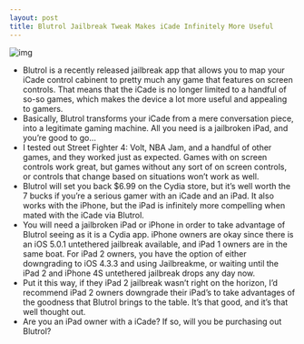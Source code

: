 ```yaml
---
layout: post
title: Blutrol Jailbreak Tweak Makes iCade Infinitely More Useful
---
```

![img](http://media.idownloadblog.com/wp-content/uploads/2012/01/Blutrol-e1326147753292.jpg)
* Blutrol is a recently released jailbreak app that allows you to map your iCade control cabinent to pretty much any game that features on screen controls. That means that the iCade is no longer limited to a handful of so-so games, which makes the device a lot more useful and appealing to gamers.
* Basically, Blutrol transforms your iCade from a mere conversation piece, into a legitimate gaming machine. All you need is a jailbroken iPad, and you’re good to go…
* I tested out Street Fighter 4: Volt, NBA Jam, and a handful of other games, and they worked just as expected. Games with on screen controls work great, but games without any sort of on screen controls, or controls that change based on situations won’t work as well.
* Blutrol will set you back $6.99 on the Cydia store, but it’s well worth the 7 bucks if you’re a serious gamer with an iCade and an iPad. It also works with the iPhone, but the iPad is infinitely more compelling when mated with the iCade via Blutrol.
* You will need a jailbroken iPad or iPhone in order to take advantage of Blutrol seeing as it is a Cydia app. iPhone owners are okay since there is an iOS 5.0.1 untethered jailbreak available, and iPad 1 owners are in the same boat. For iPad 2 owners, you have the option of either downgrading to iOS 4.3.3 and using Jailbreakme, or waiting until the iPad 2 and iPhone 4S untethered jailbreak drops any day now.
* Put it this way, if they iPad 2 jailbreak wasn’t right on the horizon, I’d recommend iPad 2 owners downgrade their iPad’s to take advantages of the goodness that Blutrol brings to the table. It’s that good, and it’s that well thought out.
* Are you an iPad owner with a iCade? If so, will you be purchasing out Blutrol?

